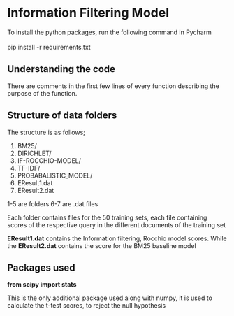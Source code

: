 # Information Filtering Model
To install the python packages, run the following command in Pycharm
<br/><br/>
pip install -r requirements.txt

## Understanding the code
There are comments in the first few lines of every function describing the purpose of the function.

## Structure of data folders
The structure is as follows;

1. BM25/
2. DIRICHLET/
3. IF-ROCCHIO-MODEL/
4. TF-IDF/
5. PROBABALISTIC_MODEL/
6. EResult1.dat
7. EResult2.dat

1-5 are folders
6-7 are .dat files

Each folder contains files for the 50 training sets, each file containing scores of the respective query in the 
different documents of the training set

**EResult1.dat** contains the Information filtering, Rocchio model scores. While the **EResult2.dat** contains
the score for the BM25 baseline model

## Packages used
**from scipy import stats**

This is the only additional package used along with numpy, it is used to calculate the t-test scores, to 
reject the null hypothesis